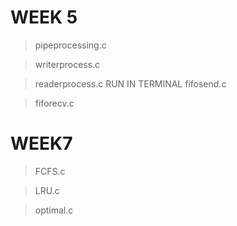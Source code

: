 # WEEK 5

> pipeprocessing.c

> writerprocess.c

> readerprocess.c
RUN IN TERMINAL
> fifosend.c

> fiforecv.c

# WEEK7

> FCFS.c

> LRU.c

> optimal.c
